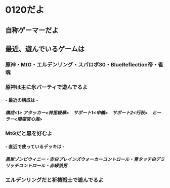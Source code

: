 # 0120だよ
## 自称ゲーマーだよ

## 最近、遊んでいるゲームは
### 原神・MtG・エルデンリング・スパロボ30・BlueReflection帝・雀魂

### 原神は主に氷パーティで遊んでるよ
#### - 最近の構成は -
##### 構成<1> アタッカー<神里綾華>　サポート1<申鶴>　サポート2<行秋>　ヒーラー<珊瑚宮心海>

### MtGだと黒を好むよ
#### - 直近で使っているデッキは -
##### 黒単ゾンビウィニー・赤白プレインズウォーカーコントロール・青タッチ白デミリッチコントロール・赤緑狼男 

### エルデンリングだと祈祷戦士で遊んでるよ
#### 

<!--
## Welcome to GitHub Pages

You can use the [editor on GitHub](https://github.com/n0120/20220422/edit/main/README.md) to maintain and preview the content for your website in Markdown files.

Whenever you commit to this repository, GitHub Pages will run [Jekyll](https://jekyllrb.com/) to rebuild the pages in your site, from the content in your Markdown files.

### Markdown

Markdown is a lightweight and easy-to-use syntax for styling your writing. It includes conventions for

```markdown
Syntax highlighted code block

# Header 1
## Header 2
### Header 3

- Bulleted
- List

1. Numbered
2. List

**Bold** and _Italic_ and `Code` text

[Link](url) and ![Image](src)
```

For more details see [Basic writing and formatting syntax](https://docs.github.com/en/github/writing-on-github/getting-started-with-writing-and-formatting-on-github/basic-writing-and-formatting-syntax).

### Jekyll Themes

Your Pages site will use the layout and styles from the Jekyll theme you have selected in your [repository settings](https://github.com/n0120/20220422/settings/pages). The name of this theme is saved in the Jekyll `_config.yml` configuration file.

### Support or Contact

Having trouble with Pages? Check out our [documentation](https://docs.github.com/categories/github-pages-basics/) or [contact support](https://support.github.com/contact) and we’ll help you sort it out.
-->
